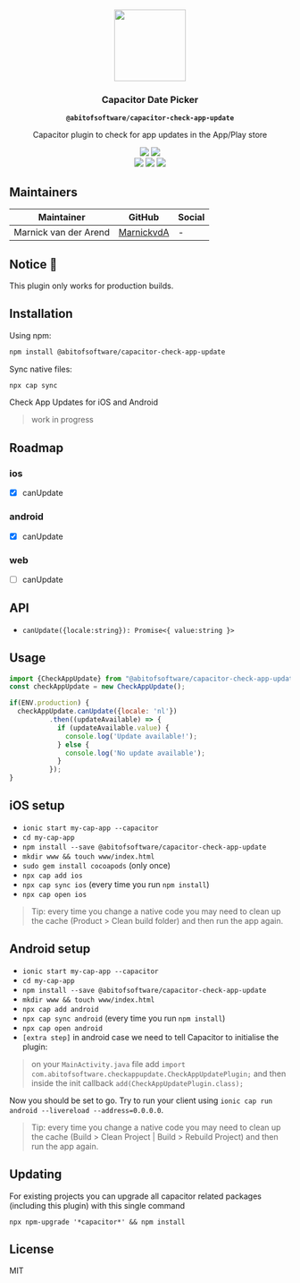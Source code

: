 <p align="center"><br><img src="https://user-images.githubusercontent.com/236501/85893648-1c92e880-b7a8-11ea-926d-95355b8175c7.png" width="128" height="128" /></p>
<h3 align="center">Capacitor Date Picker</h3>
<p align="center"><strong><code>@abitofsoftware/capacitor-check-app-update</code></strong></p>
<p align="center">
  Capacitor plugin to check for app updates in the App/Play store
</p>

<p align="center">
  <img src="https://img.shields.io/maintenance/yes/2020?style=flat-square" />
  <a href="https://www.npmjs.com/package/@abitofsoftware/capacitor-check-app-update"><img src="https://img.shields.io/npm/l/@abitofsoftware/capacitor-check-app-update?style=flat-square" /></a>
<br>
  <a href="https://www.npmjs.com/package/@abitofsoftware/capacitor-check-app-update"><img src="https://img.shields.io/npm/dw/@abitofsoftware/capacitor-check-app-update?style=flat-square" /></a>
  <a href="https://www.npmjs.com/package/@abitofsoftware/capacitor-check-app-update"><img src="https://img.shields.io/npm/v/@abitofsoftware/capacitor-check-app-update?style=flat-square" /></a>
  <!-- ALL-CONTRIBUTORS-BADGE:START - Do not remove or modify this section -->
<a href="#contributors"><img src="https://img.shields.io/badge/all%20contributors-1-orange?style=flat-square" /></a>
<!-- ALL-CONTRIBUTORS-BADGE:END -->
</p>

## Maintainers

| Maintainer   | GitHub                                | Social                                          |
| ------------ | ------------------------------------- | ----------------------------------------------- |
| Marnick van der Arend | [MarnickvdA](https://github.com/marnickvda) | - |

## Notice 🚀

This plugin only works for production builds.

## Installation

Using npm:

```bash
npm install @abitofsoftware/capacitor-check-app-update
```

Sync native files:

```bash
npx cap sync
```

Check App Updates for iOS and Android

> work in progress

## Roadmap

### ios

- [x] canUpdate

### android

- [x] canUpdate

### web

- [ ] canUpdate

## API

- `canUpdate({locale:string}): Promise<{ value:string }>`

## Usage

```js
import {CheckAppUpdate} from "@abitofsoftware/capacitor-check-app-update";
const checkAppUpdate = new CheckAppUpdate();

if(ENV.production) {
  checkAppUpdate.canUpdate({locale: 'nl'})
          .then((updateAvailable) => {
            if (updateAvailable.value) {
              console.log('Update available!');
            } else {
              console.log('No update available');
            }
          });
}
```

## iOS setup

- `ionic start my-cap-app --capacitor`
- `cd my-cap-app`
- `npm install --save @abitofsoftware/capacitor-check-app-update`
- `mkdir www && touch www/index.html`
- `sudo gem install cocoapods` (only once)
- `npx cap add ios`
- `npx cap sync ios` (every time you run `npm install`)
- `npx cap open ios`

> Tip: every time you change a native code you may need to clean up the cache (Product > Clean build folder) and then run the app again.

## Android setup

- `ionic start my-cap-app --capacitor`
- `cd my-cap-app`
- `npm install --save @abitofsoftware/capacitor-check-app-update`
- `mkdir www && touch www/index.html`
- `npx cap add android`
- `npx cap sync android` (every time you run `npm install`)
- `npx cap open android`
- `[extra step]` in android case we need to tell Capacitor to initialise the plugin:

> on your `MainActivity.java` file add `import com.abitofsoftware.checkappupdate.CheckAppUpdatePlugin;` and then inside the init callback `add(CheckAppUpdatePlugin.class);`

Now you should be set to go. Try to run your client using `ionic cap run android --livereload --address=0.0.0.0`.

> Tip: every time you change a native code you may need to clean up the cache (Build > Clean Project | Build > Rebuild Project) and then run the app again.

## Updating

For existing projects you can upgrade all capacitor related packages (including this plugin) with this single command

`npx npm-upgrade '*capacitor*' && npm install`

## License

MIT
